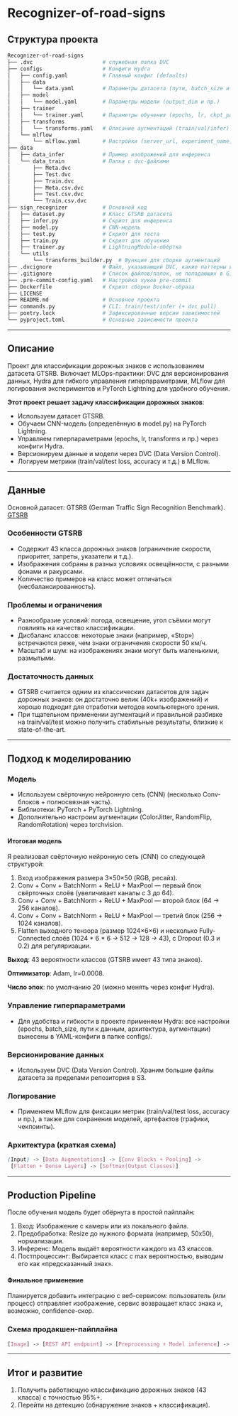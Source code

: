 # Recognizer-of-road-signs

## Структура проекта

```bash 
Recognizer-of-road-signs
├── .dvc                      # служебная папка DVC
├── configs                   # Конфиги Hydra
│   ├── config.yaml           # Главный конфиг (defaults)
│   ├── data
│   │   └── data.yaml         # Параметры датасета (пути, batch_size и т.д.)
│   ├── model
│   │   └── model.yaml        # Параметры модели (output_dim и пр.)
│   ├── trainer
│   │   └── trainer.yaml      # Параметры обучения (epochs, lr, ckpt_path ...)
│   ├── transforms
│   │   └── transforms.yaml   # Описание аугментаций (train/val/infer)
│   └── mlflow
│       └── mlflow.yaml       # Настройки (server_url, experiment_name, run_name)
├── data
│   ├── data_infer            # Пример изображений для инференса
│   └── data_train            # Папка с dvc-файлами
│       ├── Meta.dvc
│       ├── Test.dvc
│       ├── Train.dvc
│       ├── Meta.csv.dvc
│       ├── Test.csv.dvc
│       └── Train.csv.dvc
├── sign_recognizer           # Основной код
│   ├── dataset.py            # Класс GTSRB датасета
│   ├── infer.py              # Скрипт для инференса
│   ├── model.py              # CNN-модель
│   ├── test.py               # Скрипт для теста 
│   ├── train.py              # Скрипт для обучения
│   ├── trainer.py            # LightningModule-обёртка
│   └── utils
│       └── transforms_builder.py  # Функция для сборки аугментаций
├── .dvcignore                # Файл, указывающий DVC, какие паттерны игнорировать
├── .gitignore                # Список файлов/папок, не попадающих в Git-репозиторий
├── .pre-commit-config.yaml   # Настройка хуков pre-commit
├── Dockerfile                # Скрипт сборки Docker-образа
├── LICENSE                   
├── README.md                 # Основное проекта
├── commands.py               # CLI: train/test/infer (+ dvc pull) 
├── poetry.lock               # Зафиксированные версии зависимостей
└── pyproject.toml            # Основные зависимости проекта         
 ```

---

## Описание

Проект для классификации дорожных знаков с использованием датасета GTSRB. Включает MLOps-практики: DVC для 
версионирования данных, Hydra для гибкого управления гиперпараметрами, MLflow для логирования экспериментов и 
PyTorch Lightning для удобного обучения.

**Этот проект решает задачу классификации дорожных знаков**:
- Используем датасет GTSRB.
- Обучаем CNN-модель (определённую в model.py) на PyTorch Lightning.
- Управляем гиперпараметрами (epochs, lr, transforms и пр.) через конфиги Hydra.
- Версионируем данные и модели через DVC (Data Version Control).
- Логируем метрики (train/val/test loss, accuracy и т.д.) в MLflow.

---

## Данные 

Основной датасет: GTSRB (German Traffic Sign Recognition Benchmark). [GTSRB](https://www.kaggle.com/datasets/meowmeowmeowmeowmeow/gtsrb-german-traffic-sign)

### Особенности GTSRB

- Содержит 43 класса дорожных знаков (ограничение скорости, приоритет, запреты, указатели и т.д.).
- Изображения собраны в разных условиях освещённости, с разными фонами и ракурсами.
- Количество примеров на класс может отличаться (несбалансированность).

### Проблемы и ограничения

- Разнообразие условий: погода, освещение, угол съёмки могут повлиять на качество классификации.
- Дисбаланс классов: некоторые знаки (например, «Stop») встречаются реже, чем знаки ограничения скорости 50 км/ч.
- Масштаб и шум: на изображениях знаки могут быть маленькими, размытыми.

### Достаточность данных

- GTSRB считается одним из классических датасетов для задач дорожных знаков: он достаточно велик (40k+ изображений) и хорошо подходит для отработки методов компьютерного зрения.
- При тщательном применении аугментаций и правильной разбивке на train/val/test можно получить стабильные результаты, близкие к state-of-the-art.

---

## Подход к моделированию

### Модель

- Используем свёрточную нейронную сеть (CNN) (несколько Conv-блоков + полносвязная часть).
- Библиотеки: PyTorch + PyTorch Lightning.
- Дополнительно настроим аугментации (ColorJitter, RandomFlip, RandomRotation) через torchvision.

#### Итоговая модель
Я реализовал свёрточную нейронную сеть (CNN) со следующей структурой:
1. Вход изображения размера 3×50×50 (RGB, ресайз).
2. Conv + Conv + BatchNorm + ReLU + MaxPool — первый блок свёрточных слоёв (увеличивает каналы с 3 до 64).
3. Conv + Conv + BatchNorm + ReLU + MaxPool — второй блок (64 → 256 каналов).
4. Conv + Conv + BatchNorm + ReLU + MaxPool — третий блок (256 → 1024 каналов).
5. Flatten выходного тензора (размер 1024×6×6) и несколько Fully-Connected слоёв (1024 * 6 * 6 → 512 → 128 → 43), с Dropout (0.3 и 0.2) для регуляризации.

**Выход**: 43 вероятности классов (GTSRB имеет 43 типа знаков).

**Оптимизатор**: Adam, lr=0.0008.

**Число эпох**: по умолчанию 20 (можно менять через конфиг Hydra).

### Управление гиперпараметрами

- Для удобства и гибкости в проекте применяем Hydra: все настройки (epochs, batch_size, пути к данным, архитектура, аугментации) вынесены в YAML-конфиги в папке configs/.

### Версионирование данных

- Используем DVC (Data Version Control). Храним большие файлы датасета за пределами репозитория в S3.

### Логирование

- Применяем MLflow для фиксации метрик (train/val/test loss, accuracy и пр.), а также для сохранения моделей, артефактов (графики, чекпоинты).

### Архитектура (краткая схема)
```css
(Input) -> [Data Augmentations] -> [Conv Blocks + Pooling] -> 
 [Flatten + Dense Layers] -> [Softmax(Output Classes)]
```

---

## Production Pipeline

После обучения модель будет обёрнута в простой пайплайн:
1. Вход: Изображение с камеры или из локального файла.
2. Предобработка: Resize до нужного формата (например, 50x50), нормализация.
3. Инференс: Модель выдаёт вероятности каждого из 43 классов.
4. Постпроцессинг: Выбирается класс с max вероятностью, выводим его как «предсказанный знак».

#### Финальное применение
Планируется добавить интеграцию с веб-сервисом: пользователь (или процесс) отправляет изображение, сервис возвращает класс знака и, возможно, confidence-скор.

### Схема продакшен-пайплайна
```css
[Image] -> [REST API endpoint] -> [Preprocessing + Model inference] -> [Prediction JSON or annotated image]
```

---

## Итог и развитие

1. Получить работающую классификацию дорожных знаков (43 класса) с точностью 95%+.
2. Перейти на детекцию (обнаружение знаков + классификация).

